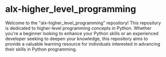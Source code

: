 # alx-higher_level_programming
Welcome to the "alx-higher_level_programming" repository! 
This repository is dedicated to higher-level programming concepts in Python. 
Whether you're a beginner looking to enhance your Python skills 
or an experienced developer seeking to deepen your knowledge, 
this repository aims to provide a valuable learning resource for individuals
interested in advancing their skills in Python programming.
